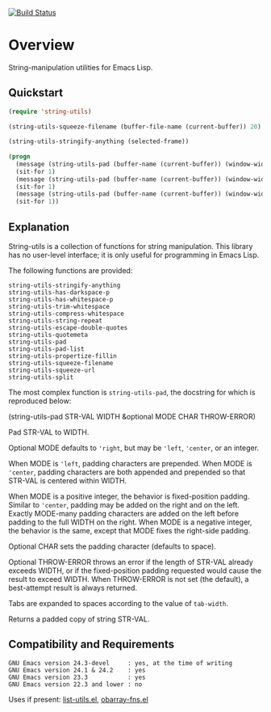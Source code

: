 [![Build Status](https://secure.travis-ci.org/rolandwalker/string-utils.png?branch=master)](http://travis-ci.org/rolandwalker/string-utils)

Overview
========

String-manipulation utilities for Emacs Lisp.

Quickstart
----------

```lisp
(require 'string-utils)
 
(string-utils-squeeze-filename (buffer-file-name (current-buffer)) 20)
 
(string-utils-stringify-anything (selected-frame))
 
(progn
  (message (string-utils-pad (buffer-name (current-buffer)) (window-width) 'right))
  (sit-for 1)
  (message (string-utils-pad (buffer-name (current-buffer)) (window-width) 'center))
  (sit-for 1)
  (message (string-utils-pad (buffer-name (current-buffer)) (window-width) 'left))
  (sit-for 1))
```

Explanation
-----------

String-utils is a collection of functions for string manipulation.
This library has no user-level interface; it is only useful
for programming in Emacs Lisp.

The following functions are provided:

	string-utils-stringify-anything
	string-utils-has-darkspace-p
	string-utils-has-whitespace-p
	string-utils-trim-whitespace
	string-utils-compress-whitespace
	string-utils-string-repeat
	string-utils-escape-double-quotes
	string-utils-quotemeta
	string-utils-pad
	string-utils-pad-list
	string-utils-propertize-fillin
	string-utils-squeeze-filename
	string-utils-squeeze-url
	string-utils-split

The most complex function is `string-utils-pad`, the docstring
for which is reproduced below:

(string-utils-pad STR-VAL WIDTH &optional MODE CHAR THROW-ERROR)

Pad STR-VAL to WIDTH.

Optional MODE defaults to `'right`, but may be `'left`, `'center`, or
an integer.

When MODE is `'left`, padding characters are prepended.  When MODE
is `'center`, padding characters are both appended and prepended so
that STR-VAL is centered within WIDTH.

When MODE is a positive integer, the behavior is fixed-position
padding.  Similar to `'center`, padding may be added on the right
and on the left.  Exactly MODE-many padding characters are
added on the left before padding to the full WIDTH on the right.
When MODE is a negative integer, the behavior is the same, except
that MODE fixes the right-side padding.

Optional CHAR sets the padding character (defaults to space).

Optional THROW-ERROR throws an error if the length of STR-VAL
already exceeds WIDTH, or if the fixed-position padding requested
would cause the result to exceed WIDTH.  When THROW-ERROR is not
set (the default), a best-attempt result is always returned.

Tabs are expanded to spaces according to the value of
`tab-width`.

Returns a padded copy of string STR-VAL.

Compatibility and Requirements
------------------------------

	GNU Emacs version 24.3-devel     : yes, at the time of writing
	GNU Emacs version 24.1 & 24.2    : yes
	GNU Emacs version 23.3           : yes
	GNU Emacs version 22.3 and lower : no

Uses if present: [list-utils.el](http://github.com/rolandwalker/list-utils), [obarray-fns.el](http://www.splode.com/~friedman/software/emacs-lisp/src/obarray-fns.el)
